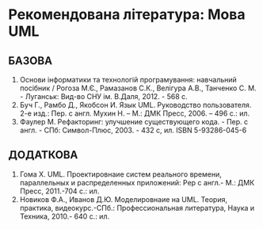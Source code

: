# Рекомендована література:  Мова  UML
## БАЗОВА
1. Основи інформатики та технологій програмування: навчальний посібник /  Рогоза М.Є., Рамазанов С.К., Велігура А.В., Танченко С. М.  - Луганськ: Вид-во СНУ ім. В.Даля, 2012. - 568 с.  
1. Буч Г., Рамбо Д., Якобсон И. Язык UML. Руководство пользователя. 2-е изд.: Пер. с англ. Мухин Н. – М.: ДМК Пресс, 2006. – 496 с.: ил.
1. Фаулер М. Рефакторинг: улучшение существующего кода. - Пер. с англ. - СПб: Символ-Плюс, 2003. - 432 с, ил. ISBN 5-93286-045-6

## ДОДАТКОВА
1. Гома Х. UML. Проектировнаие систем реального времени, параллельных и распределенных приложений: Рер с англ.- М.: ДМК Пресс, 2011.-704 с.: ил.
1. Новиков Ф.А., Иванов Д.Ю. Моделировнаие на UML. Теория, практика, видеокурс.-СПб.: Профессиональная литература, Наука и Техника, 2010.- 640 с.: ил. 
